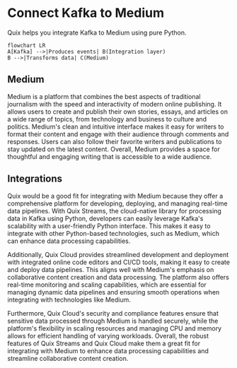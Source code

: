 # Connect Kafka to Medium

Quix helps you integrate Kafka to Medium using pure Python.

```mermaid
flowchart LR
A[Kafka] -->|Produces events| B(Integration layer)
B -->|Transforms data| C(Medium)
```

## Medium

Medium is a platform that combines the best aspects of traditional journalism with the speed and interactivity of modern online publishing. It allows users to create and publish their own stories, essays, and articles on a wide range of topics, from technology and business to culture and politics. Medium's clean and intuitive interface makes it easy for writers to format their content and engage with their audience through comments and responses. Users can also follow their favorite writers and publications to stay updated on the latest content. Overall, Medium provides a space for thoughtful and engaging writing that is accessible to a wide audience.

## Integrations

Quix would be a good fit for integrating with Medium because they offer a comprehensive platform for developing, deploying, and managing real-time data pipelines. With Quix Streams, the cloud-native library for processing data in Kafka using Python, developers can easily leverage Kafka's scalability with a user-friendly Python interface. This makes it easy to integrate with other Python-based technologies, such as Medium, which can enhance data processing capabilities.

Additionally, Quix Cloud provides streamlined development and deployment with integrated online code editors and CI/CD tools, making it easy to create and deploy data pipelines. This aligns well with Medium's emphasis on collaborative content creation and data processing. The platform also offers real-time monitoring and scaling capabilities, which are essential for managing dynamic data pipelines and ensuring smooth operations when integrating with technologies like Medium.

Furthermore, Quix Cloud's security and compliance features ensure that sensitive data processed through Medium is handled securely, while the platform's flexibility in scaling resources and managing CPU and memory allows for efficient handling of varying workloads. Overall, the robust features of Quix Streams and Quix Cloud make them a great fit for integrating with Medium to enhance data processing capabilities and streamline collaborative content creation.

